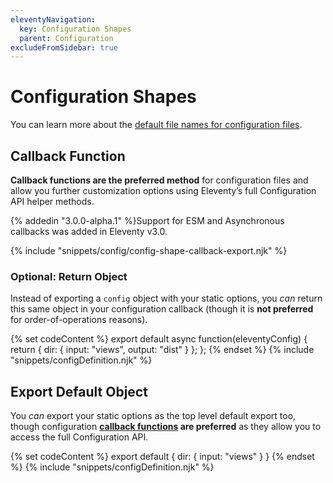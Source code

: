 ```yaml
---
eleventyNavigation:
  key: Configuration Shapes
  parent: Configuration
excludeFromSidebar: true
---
```

# Configuration Shapes

You can learn more about the [default file names for configuration files](/docs/config.md#default-filenames).

## Callback Function

**Callback functions are the preferred method** for configuration files and allow you further customization options using Eleventy’s full Configuration API helper methods.

{% addedin "3.0.0-alpha.1" %}Support for ESM and Asynchronous callbacks was added in Eleventy v3.0.

{% include "snippets/config/config-shape-callback-export.njk" %}

### Optional: Return Object

Instead of exporting a `config` object with your static options, you _can_ return this same object in your configuration callback (though it is **not preferred** for order-of-operations reasons).

{% set codeContent %}
export default async function(eleventyConfig) {
	return {
    dir: {
      input: "views",
      output: "dist"
    }
  };
};
{% endset %}
{% include "snippets/configDefinition.njk" %}

## Export Default Object

You _can_ export your static options as the top level default export too, though configuration **[callback functions](#callback-function) are preferred** as they allow you to access the full Configuration API.

{% set codeContent %}
export default {
	dir: {
		input: "views"
	}
}
{% endset %}
{% include "snippets/configDefinition.njk" %}